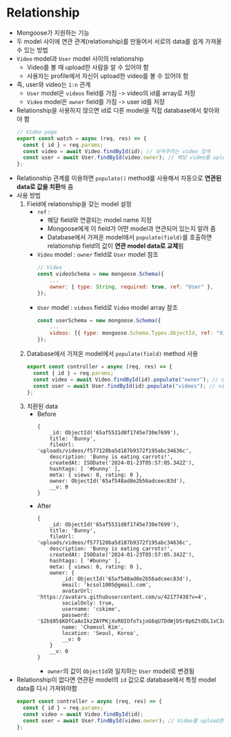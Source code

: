 # Relationship

- Mongoose가 지원하는 기능
- 두 model 사이에 연관 관계(relationship)를 만들어서 서로의 data를 쉽게 가져올 수 있는 방법
- `Video` model과 `User` model 사이의 relationship
  - Video를 볼 때 upload한 사람을 알 수 있어야 함
  - 사용자는 profile에서 자신이 upload한 video를 볼 수 있어야 함
- 즉, user와 video는 `1:n` 관계
  - `User` model은 `videos` field를 가짐 -> video의 id를 array로 저장
  - `Video` model은 `owner` field를 가짐 -> user id를 저장
- Relationship을 사용하지 않으면 id로 다른 model을 직접 database에서 찾아와야 함
  ```js
  // Video page
  export const watch = async (req, res) => {
    const { id } = req.params;
    const video = await Video.findById(id); // 보여주려는 video 검색
    const user = await User.findById(video.owner); // 해당 video를 upload한 사람(owner) 검색
  };
  ```
- Relationship 관계를 이용하면 `populate()` method를 사용해서 자동으로 **연관된 data로 값을 치환**해 줌
- 사용 방법
  1. Field에 relationship을 갖는 model 설정
     - `ref` :
       - 해당 field와 연결되는 model name 지정
       - Mongoose에게 이 field가 어떤 model과 연관되어 있는지 알려 줌
       - Database에서 가져온 model에서 `populate(field)`를 호출하면 relationship field의 값이 **연관 model data로 교체**됨
     - `Video` model : `owner` field로 `User` model 참조
       ```js
       // Video
       const videoSchema = new mongoose.Schema({
           ...
           owner: { type: String, required: true, ref: "User" },
       });
       ```
     - `User` model : `videos` field로 `Video` model array 참조
       ```js
       const userSchema = new mongoose.Schema({
           ...
           videos: [{ type: mongoose.Schema.Types.ObjectId, ref: "Video" }],
       });
       ```
  2. Database에서 가져온 model에서 `populate(field)` method 사용
     ```js
     export const controller = async (req, res) => {
       const { id } = req.params;
       const video = await Video.findById(id).populate("owner"); // owner 값 변경: `ObejctId` -> `User` object
       const user = await User.findById(id).populate("videos"); // videos 값 변경: `[ObjectId]` -> `[Video]` array
     };
     ```
  3. 치환된 data
     - Before
       ```
       {
           _id: ObjectId('65af5531d8f1745e730e7699'),
           title: 'Bunny',
           fileUrl: 'uploads/videos/f577128ba5d187b9372f195abc34636c',
           description: 'Bunny is eating carrots!',
           createdAt: ISODate('2024-01-23T05:57:05.342Z'),
           hashtags: [ '#bunny' ],
           meta: { views: 0, rating: 0 },
           owner: ObjectId('65af548ad8e2b56adceec83d'),
           __v: 0
       }
       ```
     - After
       ```
       {
           _id: ObjectId('65af5531d8f1745e730e7699'),
           title: 'Bunny',
           fileUrl: 'uploads/videos/f577128ba5d187b9372f195abc34636c',
           description: 'Bunny is eating carrots!',
           createdAt: ISODate('2024-01-23T05:57:05.342Z'),
           hashtags: [ '#bunny' ],
           meta: { views: 0, rating: 0 },
           owner: {
               _id: ObjectId('65af548ad8e2b56adceec83d'),
               email: 'kcsol1005@gmail.com',
               avatarUrl: 'https://avatars.githubusercontent.com/u/42177438?v=4',
               socialOnly: true,
               username: 'cskime',
               password: '$2b$05$KOfCaAoIkzZAYPKjXvR0IOfoTsjoG6qU7DdWjDSr0p6ZtdDL1xC3a',
               name: 'Chamsol Kim',
               location: 'Seoul, Korea',
               __v: 0
           }
           __v: 0
       }
       ```
       - `owner`의 값이 `ObjectId`와 일치하는 `User` model로 변경됨
- Relationship이 없다면 연관된 model의 `id` 값으로 database에서 특정 model data를 다시 가져와야함
  ```js
  export const controller = async (req, res) => {
    const { id } = req.params;
    const video = await Video.findById(id);
    const user = await User.findById(video.owner); // Video를 upload한 사람 찾기
  };
  ```
